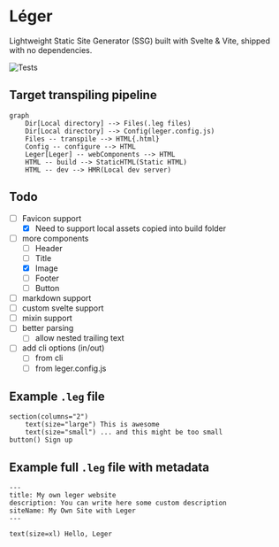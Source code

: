 # Léger

Lightweight Static Site Generator (SSG) built with Svelte &amp; Vite, shipped with no dependencies.

![Tests](https://img.shields.io/github/actions/workflow/status/ThibaudMZN/Leger/test.yml?label=Tests&logo=github)

## Target transpiling pipeline

```mermaid
graph
    Dir[Local directory] --> Files(.leg files)
    Dir[Local directory] --> Config(leger.config.js)
    Files -- transpile --> HTML{.html}
    Config -- configure --> HTML
    Leger[Leger] -- webComponents --> HTML
    HTML -- build --> StaticHTML(Static HTML)
    HTML -- dev --> HMR(Local dev server)
```

## Todo

- [ ] Favicon support
  - [x] Need to support local assets copied into build folder
- [ ] more components
  - [ ] Header
  - [ ] Title
  - [x] Image
  - [ ] Footer
  - [ ] Button
- [ ] markdown support
- [ ] custom svelte support
- [ ] mixin support
- [ ] better parsing
  - [ ] allow nested trailing text
- [ ] add cli options (in/out)
  - [ ] from cli
  - [ ] from leger.config.js

## Example `.leg` file

```jade
section(columns="2")
    text(size="large") This is awesome
    text(size="small") ... and this might be too small
button() Sign up
```

## Example full `.leg` file with metadata

```jade
---
title: My own leger website
description: You can write here some custom description
siteName: My Own Site with Leger
---

text(size=xl) Hello, Leger
```
